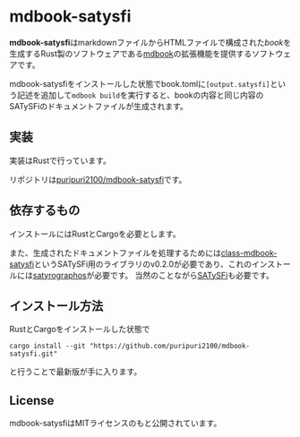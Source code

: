 # mdbook-satysfi

**mdbook-satysfi**はmarkdownファイルからHTMLファイルで構成された*book*を生成するRust製のソフトウェアである[mdbook](https://rust-lang.github.io/mdBook/index.html)の拡張機能を提供するソフトウェアです。

mdbook-satysfiをインストールした状態でbook.tomlに`[output.satysfi]`という記述を追加して`mdbook build`を実行すると、bookの内容と同じ内容のSATySFiのドキュメントファイルが生成されます。

## 実装

実装はRustで行っています。

リポジトリは[puripuri2100/mdbook-satysfi](https://github.com/puripuri2100/mdbook-satysfi)です。

## 依存するもの

インストールにはRustとCargoを必要とします。

また、生成されたドキュメントファイルを処理するためには[class-mdbook-satysfi](https://github.com/puripuri2100/satysfi-class-mdbook-satysfi)というSATySFi用のライブラリのv0.2.0が必要であり、これのインストールには[satyrographos](https://github.com/na4zagin3/satyrographos)が必要です。
当然のことながら[SATySFi](https://github.com/gfngfn/SATySFi)も必要です。

## インストール方法

RustとCargoをインストールした状態で

```
cargo install --git "https://github.com/puripuri2100/mdbook-satysfi.git"
```

と行うことで最新版が手に入ります。

## License

mdbook-satysfiはMITライセンスのもと公開されています。
